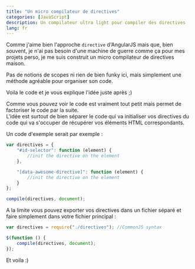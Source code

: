 ```yaml
---
title: "Un micro compilateur de directives"
categories: [JavaScript]
description: Un compilateur ultra light pour compiler des directives
lang: fr
---
```

Comme j'aime bien l'approche `directive` d'AngularJS mais que, bien souvent, je n'ai pas besoin d'une machine de guerre comme ça pour mes projets perso, je me suis construit un micro compilateur de directives maison.

Pas de notions de scopes ni rien de bien funky ici, mais simplement une méthode agréable pour organiser son code.

Voila le code et je vous explique l'idée juste après ;) 


Comme vous pouvez voir le code est vraiment tout petit mais permet de factoriser le code par la suite.  
L'idée est surtout de bien séparer le code qui va initialiser vos directives du code qui va s'occuper de récupérer vos éléments HTML correspondants.

Un code d'exemple serait par exemple : 

```javascript
var directives = {
    "#id-selector": function (element) {
        //init the directive on the element
    },

    "[data-awesome-directive]": function (element) {
        //init the directive on the element
    }
};

compile(directives, document);
```

A la limite vous pouvez exporter vos directives dans un fichier séparé et faire simplement dans votre fichier principal :

```javascript
var directives = require("./directives"); //CommonJS syntax

$(function () {
    compile(directives, document);
});
```

Et voila :)

